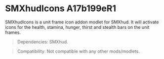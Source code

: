 # SMXhudIcons A17b199eR1

SMXhudIcons is a unit frame icon addon modlet for SMXhud. It will activate icons for the health, stamina, hunger, thirst and stealth bars on the unit frames.

> Dependencies: SMXhud.

> Compatibility: Not compatible with any other mods/modlets.
